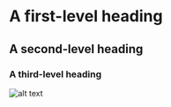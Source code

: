 # A first-level heading
## A second-level heading
### A third-level heading
![alt text](https://github.com/neharajc/skills-communicate-using-markdown/assets/133945471/dace1158-7a4d-4ae0-96b4-ef71aa4b870e)
